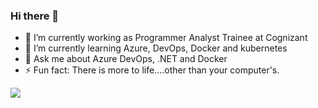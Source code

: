 ### Hi there 👋


- 🔭 I’m currently working as Programmer Analyst Trainee at Cognizant
- 🌱 I’m currently learning Azure, DevOps, Docker and kubernetes
- 💬 Ask me about Azure DevOps, .NET and Docker
- ⚡ Fun fact: There is more to life....other than your computer's. 
 
 
<img src = "https://github-readme-stats.vercel.app/api?username=tanishguleria&&show_icons=true&title_color=ffffff&icon_color=bb2acf&text_color=daf7dc&bg_color=151515">
</center>

